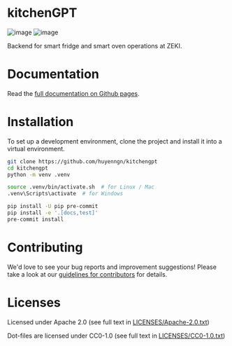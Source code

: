 # kitchenGPT

![image](https://github.com/huyenngn/kitchengpt/actions/workflows/build-test-publish.yml/badge.svg)
![image](https://github.com/huyenngn/kitchengpt/actions/workflows/lint.yml/badge.svg)

Backend for smart fridge and smart oven operations at ZEKI.

# Documentation

Read the [full documentation on Github pages](https://huyenngn.github.io/kitchengpt).

# Installation

To set up a development environment, clone the project and install it into a
virtual environment.

```sh
git clone https://github.com/huyenngn/kitchengpt
cd kitchengpt
python -m venv .venv

source .venv/bin/activate.sh  # for Linux / Mac
.venv\Scripts\activate  # for Windows

pip install -U pip pre-commit
pip install -e '.[docs,test]'
pre-commit install
```

# Contributing

We'd love to see your bug reports and improvement suggestions! Please take a
look at our [guidelines for contributors](CONTRIBUTING.md) for details.

# Licenses

Licensed under Apache 2.0 (see full text in
[LICENSES/Apache-2.0.txt](LICENSES/Apache-2.0.txt))

Dot-files are licensed under CC0-1.0 (see full text in
[LICENSES/CC0-1.0.txt](LICENSES/CC0-1.0.txt))
